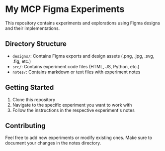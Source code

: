 # My MCP Figma Experiments

This repository contains experiments and explorations using Figma designs and their implementations.

## Directory Structure

- `designs/`: Contains Figma exports and design assets (.png, .jpg, .svg, .fig, etc.)
- `src/`: Contains experiment code files (HTML, JS, Python, etc.)
- `notes/`: Contains markdown or text files with experiment notes

## Getting Started

1. Clone this repository
2. Navigate to the specific experiment you want to work with
3. Follow the instructions in the respective experiment's notes

## Contributing

Feel free to add new experiments or modify existing ones. Make sure to document your changes in the notes directory. 